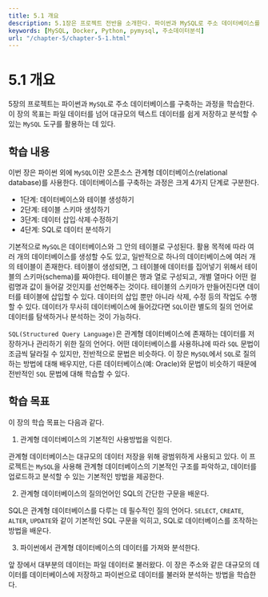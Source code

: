 ```yaml
---
title: 5.1 개요
description: 5.1장은 프로젝트 전반을 소개한다. 파이썬과 MySQL로 주소 데이터베이스를 구축하고, 데이터 분석하는 방법을 학습한다.
keywords: [MySQL, Docker, Python, pymysql, 주소데이터분석]
url: "/chapter-5/chapter-5-1.html"
---
```


# 5.1 개요

5장의 프로젝트는 파이썬과 `MySQL`로 주소 데이터베이스를 구축하는 과정을 학습한다. 이 장의 목표는 파일 데이터를 넘어 대규모의 텍스트 데이터를 쉽게 저장하고 분석할 수 있는 `MySQL` 도구를 활용하는 데 있다.

## 학습 내용

이번 장은 파이썬 외에 `MySQL`이란 오픈소스 관계형 데이터베이스(relational database)를 사용한다.
데이터베이스를 구축하는 과정은 크게 4가지 단계로 구분한다.

- 1단계: 데이터베이스와 테이블 생성하기
- 2단계: 테이블 스키마 생성하기
- 3단계: 데이터 삽입∙삭제∙수정하기
- 4단계: SQL로 데이터 분석하기

기본적으로 `MySQL`은 데이터베이스와 그 안의 테이블로 구성된다. 활용 목적에 따라 여러 개의 데이터베이스를 생성할 수도 있고, 일반적으로 하나의 데이터베이스에 여러 개의 테이블이 존재한다. 테이블이 생성되면, 그 테이블에 데이터를 집어넣기 위해서 테이블의 스키마(schema)를 짜야한다. 테이블은 행과 열로 구성되고, 개별 열마다 어떤 컬럼명과 값이 들어갈 것인지를 선언해주는 것이다. 테이블의 스키마가 만들어진다면 데이터를 테이블에 삽입할 수 있다. 데이터의 삽입 뿐만 아니라 삭제, 수정 등의 작업도 수행할 수 있다. 데이터가 무사히 데이터베이스에 들어갔다면 `SQL`이란 별도의 질의 언어로 데이터를 탐색하거나 분석하는 것이 가능하다.

`SQL(Structured Query Language)`은 관계형 데이터베이스에 존재하는 데이터를 저장하거나 관리하기 위한 질의 언어다. 어떤 데이터베이스를 사용하냐에 따라 `SQL` 문법이 조금씩 달라질 수 있지만, 전반적으로 문법은 비슷하다. 이 장은 `MySQL`에서 `SQL`로 질의하는 방법에 대해 배우지만, 다른 데이터베이스(예: Oracle)와 문법이 비슷하기 때문에 전반적인 `SQL` 문법에 대해 학습할 수 있다.

## 학습 목표

이 장의 학습 목표는 다음과 같다.

1. 관계형 데이터베이스의 기본적인 사용방법을 익힌다.

관계형 데이터베이스는 대규모의 데이터 저장을 위해 광범위하게 사용되고 있다. 이 프로젝트는 `MySQL`을 사용해 관계형 데이터베이스의 기본적인 구조를 파악하고, 데이터를 업로드하고 분석할 수 있는 기본적인 방법을 제공한다.

2. 관계형 데이터베이스의 질의언어인 SQL의 간단한 구문을 배운다.

SQL은 관계형 데이터베이스를 다루는 데 필수적인 질의 언어다. `SELECT`, `CREATE`, `ALTER`, `UPDATE`와 같이 기본적인 SQL 구문을 익히고, SQL로 데이터베이스를 조작하는 방법을 배운다.

3. 파이썬에서 관계형 데이터베이스의 데이터를 가져와 분석한다.

앞 장에서 대부분의 데이터는 파일 데이터로 불러왔다. 이 장은 주소와 같은 대규모의 데이터를 데이터베이스에 저장하고 파이썬으로 데이터를 불러와 분석하는 방법을 학습한다.
